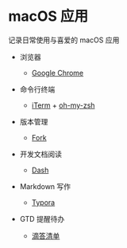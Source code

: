 # macOS 应用

记录日常使用与喜爱的 macOS 应用

- 浏览器

  - [Google Chrome](https://www.google.com.tw/chrome/browser/desktop/index.html)

- 命令行终端

  - [iTerm](https://www.iterm2.com/) + [oh-my-zsh](http://ohmyz.sh/)

- 版本管理

  - [Fork](https://git-fork.com/)

- 开发文档阅读

  - [Dash](https://kapeli.com/dash)

- Markdown 写作

  - [Typora](https://typora.io/)

- GTD 提醒待办

  - [滴答清单](https://guide.dida365.com/)
